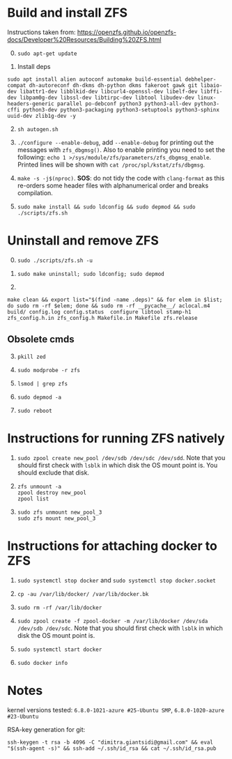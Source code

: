 # Build and install ZFS

Instructions taken from: https://openzfs.github.io/openzfs-docs/Developer%20Resources/Building%20ZFS.html

0) `sudo apt-get update`

1) Install deps 
```
sudo apt install alien autoconf automake build-essential debhelper-compat dh-autoreconf dh-dkms dh-python dkms fakeroot gawk git libaio-dev libattr1-dev libblkid-dev libcurl4-openssl-dev libelf-dev libffi-dev libpam0g-dev libssl-dev libtirpc-dev libtool libudev-dev linux-headers-generic parallel po-debconf python3 python3-all-dev python3-cffi python3-dev python3-packaging python3-setuptools python3-sphinx uuid-dev zlib1g-dev -y
```

2) `sh autogen.sh`

3) `./configure --enable-debug`,  add `--enable-debug` for printing out the messages with `zfs_dbgmsg()`. Also to enable printing you need to set the following: `echo 1 >/sys/module/zfs/parameters/zfs_dbgmsg_enable`. Printed lines will be shown with `cat /proc/spl/kstat/zfs/dbgmsg`.

4) `make -s -j$(nproc)`. **SOS**: do not tidy the code with `clang-format` as this re-orders some header files with alphanumerical order and breaks compilation.

5) `sudo make install && sudo ldconfig && sudo depmod && sudo ./scripts/zfs.sh`


# Uninstall and remove ZFS

0) `sudo ./scripts/zfs.sh -u`
   
2) `sudo make uninstall; sudo ldconfig; sudo depmod`

3)
```
make clean && export list="$(find -name .deps)" && for elem in $list; do sudo rm -rf $elem; done && sudo rm -rf __pycache__/ aclocal.m4 build/ config.log config.status  configure libtool stamp-h1 zfs_config.h.in zfs_config.h Makefile.in Makefile zfs.release
```


## Obsolete cmds
3) `pkill zed`

4) `sudo modprobe -r zfs`

5) `lsmod | grep zfs`

6) `sudo depmod -a`

7) `sudo reboot`



# Instructions for running ZFS natively

1) `sudo zpool create new_pool /dev/sdb /dev/sdc /dev/sdd`. Note that you should first check with `lsblk` in which disk the OS mount point is. You should exclude that disk.

2)
   ```
   zfs unmount -a
   zpool destroy new_pool
   zpool list
   ```
   
3)
   ```
   sudo zfs unmount new_pool_3
   sudo zfs mount new_pool_3
   ```


# Instructions for attaching docker to ZFS

1) `sudo systemctl stop docker` and `sudo systemctl stop docker.socket`
   
2) `cp -au /var/lib/docker/ /var/lib/docker.bk`
 
3) `sudo rm -rf /var/lib/docker`

4) `sudo zpool create -f zpool-docker -m /var/lib/docker /dev/sda /dev/sdb /dev/sdc`. Note that you should first check with `lsblk` in which disk the OS mount point is.

5) `sudo systemctl start docker`

6) `sudo docker info`




# Notes

kernel versions tested: `6.8.0-1021-azure #25-Ubuntu SMP`, `6.8.0-1020-azure #23-Ubuntu`

RSA-key generation for git:
```
ssh-keygen -t rsa -b 4096 -C "dimitra.giantsidi@gmail.com" && eval "$(ssh-agent -s)" && ssh-add ~/.ssh/id_rsa && cat ~/.ssh/id_rsa.pub
```

